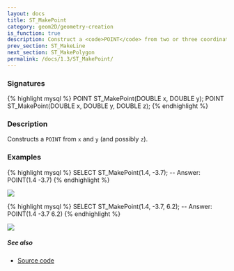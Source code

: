 ```yaml
---
layout: docs
title: ST_MakePoint
category: geom2D/geometry-creation
is_function: true
description: Construct a <code>POINT</code> from two or three coordinates
prev_section: ST_MakeLine
next_section: ST_MakePolygon
permalink: /docs/1.3/ST_MakePoint/
---
```


### Signatures

{% highlight mysql %}
POINT ST_MakePoint(DOUBLE x, DOUBLE y);
POINT ST_MakePoint(DOUBLE x, DOUBLE y, DOUBLE z);
{% endhighlight %}

### Description

Constructs a `POINT` from `x` and `y` (and possibly `z`).

### Examples

{% highlight mysql %}
SELECT ST_MakePoint(1.4, -3.7);
-- Answer:     POINT(1.4 -3.7)
{% endhighlight %}

<img class="displayed" src="../ST_MakePoint_1.png"/>

{% highlight mysql %}
SELECT ST_MakePoint(1.4, -3.7, 6.2);
-- Answer:     POINT(1.4 -3.7 6.2)
{% endhighlight %}

<img class="displayed" src="../ST_MakePoint_2.png"/>

##### See also

* <a href="https://github.com/orbisgis/h2gis/blob/master/h2spatial-ext/src/main/java/org/h2gis/h2spatialext/function/spatial/create/ST_MakePoint.java" target="_blank">Source code</a>
